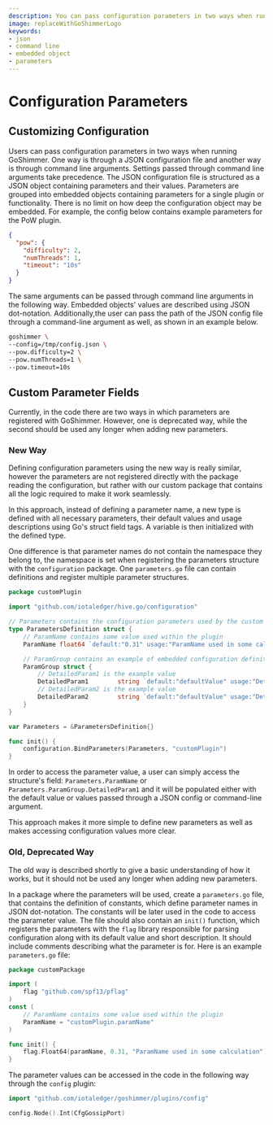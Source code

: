 ```yaml
---
description: You can pass configuration parameters in two ways when running GoShimmer, through a JSON configuration file or through command line arguments. Parameters are grouped into embedded objects containing parameters for a single plugin or functionality. There is no limit on how deep the configuration object may be embedded.
image: replaceWithGoShimmerLogo
keywords:
- json 
- command line
- embedded object
- parameters
---
```


# Configuration Parameters

## Customizing Configuration

Users can pass configuration parameters in two ways when running GoShimmer. One way is through a JSON configuration file and another way is through command line arguments.
Settings passed through command line arguments take precedence. The JSON configuration file is structured as a JSON object containing parameters and their values.
Parameters are grouped into embedded objects containing parameters for a single plugin or functionality. There is no limit on how deep the configuration object may be embedded.
For example, the config below contains example parameters for the PoW plugin.

```json
{
  "pow": {
    "difficulty": 2,
    "numThreads": 1,
    "timeout": "10s"
  }
}
```

The same arguments can be passed through command line arguments in the following way. Embedded objects' values are described using JSON dot-notation.
Additionally,the user can pass the path of the JSON config file through a command-line argument as well, as shown in an example below. 

```bash
goshimmer \
--config=/tmp/config.json \
--pow.difficulty=2 \
--pow.numThreads=1 \
--pow.timeout=10s 
```

## Custom Parameter Fields

Currently, in the code there are two ways in which parameters are registered with GoShimmer. However, one is deprecated way, while the second should be used any longer when adding new parameters.

### New Way

Defining configuration parameters using the new way is really similar, however the parameters are not registered directly with the package reading the configuration,
but rather with our custom package that contains all the logic required to make it work seamlessly. 

In this approach, instead of defining a parameter name, a new type is defined with all necessary parameters, their default values and usage descriptions using Go's struct field tags.
A variable is then initialized with the defined type.

One difference is that parameter names do not contain the namespace they belong to, the namespace is set when registering the parameters structure with the `configuration` package. One `parameters.go` file can contain definitions and register multiple parameter structures.

```go
package customPlugin

import "github.com/iotaledger/hive.go/configuration"

// Parameters contains the configuration parameters used by the custom plugin.
type ParametersDefinition struct {
	// ParamName contains some value used within the plugin
	ParamName float64 `default:"0.31" usage:"ParamName used in some calculation"`

	// ParamGroup contains an example of embedded configuration definitions.
	ParamGroup struct {
		// DetailedParam1 is the example value
		DetailedParam1        string `default:"defaultValue" usage:"DetailedParam1 used in the plugin"`
		// DetailedParam2 is the example value
		DetailedParam2        string `default:"defaultValue" usage:"DetailedParam2 used in the plugin"`
	}
}

var Parameters = &ParametersDefinition{}

func init() {
	configuration.BindParameters(Parameters, "customPlugin")
}
```

In order to access the parameter value, a user can simply access the structure's field: `Parameters.ParamName` or `Parameters.ParamGroup.DetailedParam1` 
and it will be populated either with the default value or values passed through a JSON config or command-line argument. 

This approach makes it more simple to define new parameters as well as makes accessing configuration values more clear. 

### Old, Deprecated Way

The old way is described shortly to give a basic understanding of how it works, but it should not be used any longer when adding new parameters.

In a package where the parameters will be used, create a `parameters.go` file, that contains the definition of constants, which define parameter names in JSON dot-notation.
The constants will be later used in the code to access the parameter value.
The file should also contain an `init()` function, which registers the parameters with the `flag` library responsible for parsing configuration along with its default value and short description.
It should include comments describing what the parameter is for. Here is an example `parameters.go` file:

```go
package customPackage

import (
	flag "github.com/spf13/pflag"
)
const (
	// ParamName contains some value used within the plugin
	ParamName = "customPlugin.paramName"
)

func init() {
	flag.Float64(paramName, 0.31, "ParamName used in some calculation")
}
```

The parameter values can be accessed in the code in the following way through the `config` plugin:

```go
import "github.com/iotaledger/goshimmer/plugins/config"

config.Node().Int(CfgGossipPort)
```
